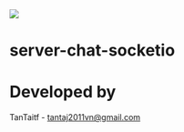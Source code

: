 <img src="https://github.com/favicon.ico">

# server-chat-socketio

# Developed by

TanTaitf - tantaj2011vn@gmail.com
